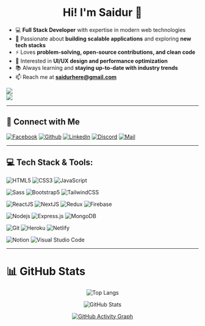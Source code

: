 <!-- Welcome Message -->
<h1 align="center">Hi! I'm Saidur 👋</h1>

- 💻 **Full Stack Developer** with expertise in modern web technologies  
- 🚀 Passionate about **building scalable applications** and exploring **new tech stacks**  
- ⚡ Loves **problem-solving, open-source contributions, and clean code**  
- 🎨 Interested in **UI/UX design and performance optimization**  
- 📚 Always learning and **staying up-to-date with industry trends**  
- 📫 Reach me at **saidurhere@gmail.com**  

[![](https://visitcount.itsvg.in/api?id=Saidur07&icon=8&color=0)](https://visitcount.itsvg.in)  
![](https://quotes-github-readme.vercel.app/api?type=horizontal&theme=tokyonight)

---

## 🔗 Connect with Me

[![Facebook](https://img.shields.io/badge/Facebook-1877F2?style=for-the-badge&logo=facebook&logoColor=white)](https://www.facebook.com/saidur0111)
[![Github](https://img.shields.io/badge/GitHub-100000?style=for-the-badge&logo=github&logoColor=white)](https://github.com/Saidur07)
[![Linkedin](https://img.shields.io/badge/LinkedIn-0077B5?style=for-the-badge&logo=linkedin&logoColor=white)](https://www.linkedin.com/in/saidur0111/)
[![Discord](https://img.shields.io/badge/Discord-7289DA?style=for-the-badge&logo=discord&logoColor=white)](https://discordapp.com/users/761197542188777514)
[![Mail](https://img.shields.io/badge/Gmail-D14836?style=for-the-badge&logo=gmail&logoColor=white)](mailto:saidurhere@gmail.com)

---

## 💻 Tech Stack & Tools:

![HTML5](https://img.shields.io/badge/HTML5-E34F26?style=for-the-badge&logo=html5&logoColor=white)
![CSS3](https://img.shields.io/badge/CSS3-1572B6?style=for-the-badge&logo=css3&logoColor=white)
![JavaScript](https://img.shields.io/badge/JavaScript-F7DF1E?style=for-the-badge&logo=javascript&logoColor=black)

![Sass](https://img.shields.io/badge/Sass-CC6699?style=for-the-badge&logo=sass&logoColor=white)
![Bootstrap5](https://img.shields.io/badge/Bootstrap-563D7C?style=for-the-badge&logo=bootstrap&logoColor=white)
![TailwindCSS](https://img.shields.io/badge/tailwindcss-%2338B2AC.svg?style=for-the-badge&logo=tailwind-css&logoColor=white)

![ReactJS](https://img.shields.io/badge/React-20232A?style=for-the-badge&logo=react&logoColor=61DAFB)
![NextJS](https://img.shields.io/badge/NEXTJS-000000?style=for-the-badge&logo=Next.js&logoColor=white)
![Redux](https://img.shields.io/badge/Redux-593D88?style=for-the-badge&logo=redux&logoColor=white)
![Firebase](https://img.shields.io/badge/firebase-ffca28?style=for-the-badge&logo=firebase&logoColor=black)

![Nodejs](https://img.shields.io/badge/Node.js-339933?style=for-the-badge&logo=nodedotjs&logoColor=white)
![Express.js](https://img.shields.io/badge/Express.js-000000?style=for-the-badge&logo=express&logoColor=white)
![MongoDB](https://img.shields.io/badge/MongoDB-4EA94B?style=for-the-badge&logo=mongodb&logoColor=white)

![Git](https://img.shields.io/badge/Git-F05032?style=for-the-badge&logo=git&logoColor=white)
![Heroku](https://img.shields.io/badge/Heroku-430098?style=for-the-badge&logo=heroku&logoColor=white)
![Netlify](https://img.shields.io/badge/Netlify-00C7B7?style=for-the-badge&logo=netlify&logoColor=white)

![Notion](https://img.shields.io/badge/Notion-000000?style=for-the-badge&logo=notion&logoColor=white)
![Visual Studio Code](https://img.shields.io/badge/Visual_Studio_Code-0078D4?style=for-the-badge&logo=visual%20studio%20code&logoColor=white)

---

# 📊 GitHub Stats  

<div align="center">
  
  ![Top Langs](https://github-readme-stats.vercel.app/api/top-langs/?username=Saidur07&theme=tokyonight&hide_border=true&layout=compact)

  ![GitHub Stats](https://github-readme-stats.vercel.app/api?username=Saidur07&theme=tokyonight&hide_border=true&include_all_commits=true&count_private=true)

 

  [![GitHub Activity Graph](https://github-readme-activity-graph.vercel.app/graph?username=Saidur07&theme=tokyo-night)](https://github.com/ashutosh00710/github-readme-activity-graph)

</div>


